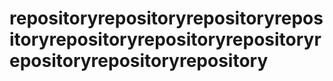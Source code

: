 # repositoryrepositoryrepositoryrepositoryrepositoryrepositoryrepositoryrepositoryrepositoryrepository